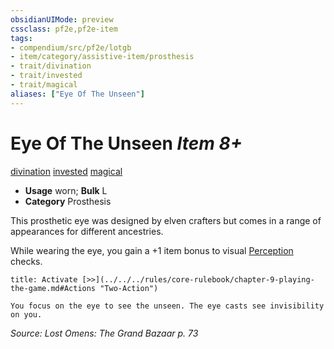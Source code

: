 ```yaml
---
obsidianUIMode: preview
cssclass: pf2e,pf2e-item
tags:
- compendium/src/pf2e/lotgb
- item/category/assistive-item/prosthesis
- trait/divination
- trait/invested
- trait/magical
aliases: ["Eye Of The Unseen"]
---
```

# Eye Of The Unseen *Item 8+*  
[divination](../../../rules/traits/divination.md)  [invested](../../../rules/traits/invested.md)  [magical](../../../rules/traits/magical.md)  

- **Usage** worn; **Bulk** L
- **Category** Prosthesis

This prosthetic eye was designed by elven crafters but comes in a range of appearances for different ancestries.

While wearing the eye, you gain a +1 item bonus to visual [Perception](../../skills.md#Perception) checks.

```ad-embed-ability
title: Activate [>>](../../../rules/core-rulebook/chapter-9-playing-the-game.md#Actions "Two-Action")

You focus on the eye to see the unseen. The eye casts see invisibility on you.
```

*Source: Lost Omens: The Grand Bazaar p. 73*
